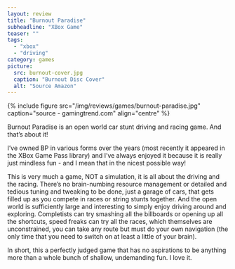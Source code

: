 ```yaml
---
layout: review
title: "Burnout Paradise"
subheadline: "XBox Game"
teaser: ""
tags:
  - "xbox"
  - "driving"
category: games
picture:
  src: burnout-cover.jpg
  caption: "Burnout Disc Cover"
  alt: "Source Amazon"
---
```


{% include figure src="/img/reviews/games/burnout-paradise.jpg" caption="source - gamingtrend.com" align="centre" %}


Burnout Paradise is an open world car stunt driving and racing game. And that’s about it!

I’ve owned BP in various forms over the years (most recently it appeared in the XBox Game Pass library) and I’ve always enjoyed it because it is really just mindless fun - and I mean that in the nicest possible way!

This is very much a game, NOT a simulation, it is all about the driving and the racing. There’s no brain-numbing resource management or detailed and tedious tuning and tweaking to be done, just a garage of cars, that gets filled up as you compete in races or string stunts together. And the open world is sufficiently large and interesting to simply enjoy driving around and exploring. Completists can try smashing all the billboards or opening up all the shortcuts, speed freaks can try all the races, which themselves are unconstrained, you can take any route but must do your own navigation (the only time that you need to switch on at least a little of your brain).

In short, this a perfectly judged game that has no aspirations to be anything more than a whole bunch of shallow, undemanding fun. I love it.
